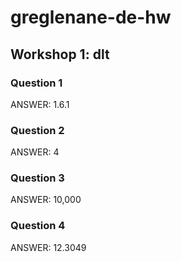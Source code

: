 # greglenane-de-hw

## Workshop 1: dlt
### Question 1
ANSWER: 1.6.1

### Question 2
ANSWER: 4

### Question 3
ANSWER: 10,000

### Question 4
ANSWER: 12.3049